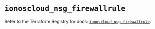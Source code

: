 # `ionoscloud_nsg_firewallrule`

Refer to the Terraform Registry for docs: [`ionoscloud_nsg_firewallrule`](https://registry.terraform.io/providers/ionos-cloud/ionoscloud/6.7.12/docs/resources/nsg_firewallrule).
